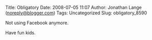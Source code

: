 Title: Obligatory
Date: 2008-07-05 11:07
Author: Jonathan Lange (noreply@blogger.com)
Tags: Uncategorized
Slug: obligatory_8590

Not using Facebook anymore.  
  
Have fun kids.

